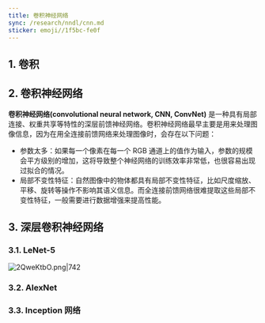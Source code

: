 ```yaml
---
title: 卷积神经网络
sync: /research/nndl/cnn.md
sticker: emoji//1f5bc-fe0f
---
```


## 1. 卷积

## 2. 卷积神经网络

**卷积神经网络(convolutional neural network, CNN, ConvNet)** 是一种具有局部连接、权重共享等特性的深层前馈神经网络。卷积神经网络最早主要是用来处理图像信息，因为在用全连接前馈网络来处理图像时，会存在以下问题：

- 参数太多：如果每一个像素在每一个 RGB 通道上的值作为输入，参数的规模会平方级别的增加，这将导致整个神经网络的训练效率非常低，也很容易出现过拟合的情况。
- 局部不变性特征：自然图像中的物体都具有局部不变性特征，比如尺度缩放、平移、旋转等操作不影响其语义信息。而全连接前馈网络很难提取这些局部不变性特征，一般需要进行数据增强来提高性能。

## 3. 深层卷积神经网络

### 3.1. LeNet-5

![2QweKtbO.png|742](https://static.memset0.cn/img/v6/2024/08/30/2QweKtbO.png)

### 3.2. AlexNet

### 3.3. Inception 网络
